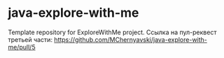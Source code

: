 # java-explore-with-me

Template repository for ExploreWithMe project.
Ссылка на пул-реквест третьей части: https://github.com/MChernyavski/java-explore-with-me/pull/5 
